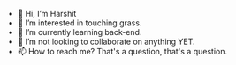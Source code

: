 - 👋 Hi, I’m Harshit
- 👀 I’m interested in touching grass.
- 🌱 I’m currently learning back-end.
- 💞️ I’m not looking to collaborate on anything YET. 
- 📫 How to reach me? That's a question, that's a question.

<!---
rrrautela/rrrautela is a ✨ special ✨ repository because its `README.md` (this file) appears on your GitHub profile.
You can click the Preview link to take a look at your changes.
--->
